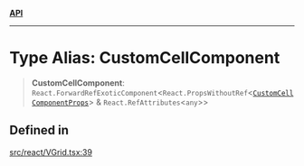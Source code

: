 [**API**](../../API.md)

***

# Type Alias: CustomCellComponent

> **CustomCellComponent**: `React.ForwardRefExoticComponent`\<`React.PropsWithoutRef`\<[`CustomCellComponentProps`](../interfaces/CustomCellComponentProps.md)\> & `React.RefAttributes`\<`any`\>\>

## Defined in

[src/react/VGrid.tsx:39](https://github.com/inokawa/virtua/blob/0a4513b80d8d679540fff553774df27612ecd80e/src/react/VGrid.tsx#L39)
